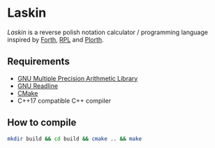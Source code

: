 # Laskin

*Laskin* is a reverse polish notation calculator / programming language
inspired by [Forth], [RPL] and [Plorth].

## Requirements

* [GNU Multiple Precision Arithmetic Library]
* [GNU Readline]
* [CMake]
* C++17 compatible C++ compiler

## How to compile

```bash
mkdir build && cd build && cmake .. && make
```

[Forth]: https://en.wikipedia.org/wiki/Forth_%28programming_language%29
[RPL]: https://en.wikipedia.org/wiki/RPL_(programming_language)
[Plorth]: https://plorth.org
[GNU Multiple Precision Arithmetic Library]: https://gmplib.org/
[GNU Readline]: https://tiswww.case.edu/php/chet/readline/rltop.html<Paste>
[CMake]: https://cmake.org/
